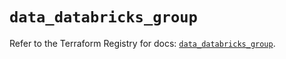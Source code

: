 # `data_databricks_group`

Refer to the Terraform Registry for docs: [`data_databricks_group`](https://registry.terraform.io/providers/databricks/databricks/1.52.0/docs/data-sources/group).
